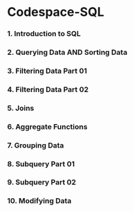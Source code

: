 # Codespace-SQL
### 1. Introduction to SQL ###
### 2. Querying Data AND Sorting Data ###
### 3. Filtering Data Part 01 ###
### 4. Filtering Data Part 02 ###
### 5. Joins ###
### 6. Aggregate Functions ###
### 7. Grouping Data ###
### 8. Subquery Part 01 ###
### 9. Subquery Part 02 ###
### 10. Modifying Data ###
